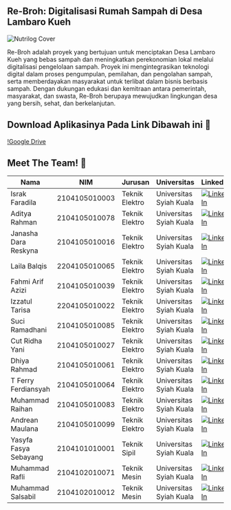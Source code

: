 ## Re-Broh: Digitalisasi Rumah Sampah di Desa Lambaro Kueh 

![Nutrilog Cover](https://github.com/Re-Broh/Re-Broh-App/blob/81a4930432b5330cb3ed5ea223b3994bb1913cb5/SPANDUK%20PPK%20OMAWA.png)

Re-Broh adalah proyek yang bertujuan untuk menciptakan Desa Lambaro Kueh yang bebas sampah dan meningkatkan perekonomian lokal melalui digitalisasi pengelolaan sampah. Proyek ini mengintegrasikan teknologi digital dalam proses pengumpulan, pemilahan, dan pengolahan sampah, serta memberdayakan masyarakat untuk terlibat dalam bisnis berbasis sampah. Dengan dukungan edukasi dan kemitraan antara pemerintah, masyarakat, dan swasta, Re-Broh berupaya mewujudkan lingkungan desa yang bersih, sehat, dan berkelanjutan. 

## Download Aplikasinya Pada Link Dibawah ini 🤩
[!Google Drive](https://drive.google.com/file/d/1gzGFeGpWcIlTLI_JRfiJx1_q3EtyU6HY/view?usp=sharing)

## Meet The Team! 👋

| Nama | NIM | Jurusan | Universitas | LinkedIn |
| ----- | ----- | ----- | ----- | ----- |
| Israk Faradila | 2104105010003 | Teknik Elektro | Universitas Syiah Kuala | [![LinkedIn](https://img.shields.io/badge/LinkedIn-0077B5?style=for-the-badge&logo=linkedin&logoColor=white)](https://www.linkedin.com/in/israk-faradila-9894471a2/) |
| Aditya Rahman | 2104105010078 | Teknik Elektro | Universitas Syiah Kuala | [![LinkedIn](https://img.shields.io/badge/LinkedIn-0077B5?style=for-the-badge&logo=linkedin&logoColor=white)](http://www.linkedin.com/in/adityarahman16) |
| Janasha Dara Reskyna | 2104105010016 | Teknik Elektro | Universitas Syiah Kuala | [![LinkedIn](https://img.shields.io/badge/LinkedIn-0077B5?style=for-the-badge&logo=linkedin&logoColor=white)](http://www.linkedin.com/in/janashadara) |
| Laila Balqis | 2204105010065 | Teknik Elektro | Universitas Syiah Kuala | [![LinkedIn](https://img.shields.io/badge/LinkedIn-0077B5?style=for-the-badge&logo=linkedin&logoColor=white)](http://linkedin.com/in/lailabalqis) |
| Fahmi Arif Azizi | 2104105010039 | Teknik Elektro | Universitas Syiah Kuala | [![LinkedIn](https://img.shields.io/badge/LinkedIn-0077B5?style=for-the-badge&logo=linkedin&logoColor=white)](https://www.linkedin.com/in/fahmi-arif-azizi-796378273) |
| Izzatul Tarisa | 2204105010022 | Teknik Elektro | Universitas Syiah Kuala | [![LinkedIn](https://img.shields.io/badge/LinkedIn-0077B5?style=for-the-badge&logo=linkedin&logoColor=white)](https://www.linkedin.com/in/izzatultarisa) |
| Suci Ramadhani | 2104105010085 | Teknik Elektro | Universitas Syiah Kuala | [![LinkedIn](https://img.shields.io/badge/LinkedIn-0077B5?style=for-the-badge&logo=linkedin&logoColor=white)](https://www.linkedin.com/in/suciramadhani10) |
| Cut Ridha Yani | 2104105010027 | Teknik Elektro | Universitas Syiah Kuala | [![LinkedIn](https://img.shields.io/badge/LinkedIn-0077B5?style=for-the-badge&logo=linkedin&logoColor=white)](http://www.linkedin.com/in/cutridhayani) |
| Dhiya Rahmad | 2104105010061 | Teknik Elektro | Universitas Syiah Kuala | [![LinkedIn](https://img.shields.io/badge/LinkedIn-0077B5?style=for-the-badge&logo=linkedin&logoColor=white)](https://www.linkedin.com/in/dhiya-rahmad-usk) |
| T Ferry Ferdiansyah | 2104105010064 | Teknik Elektro | Universitas Syiah Kuala | [![LinkedIn](https://img.shields.io/badge/LinkedIn-0077B5?style=for-the-badge&logo=linkedin&logoColor=white)](https://www.linkedin.com/in/t-ferry-ferdiansyah-63a069209?trk=contact-info) |
| Muhammad Raihan | 2104105010083 | Teknik Elektro | Universitas Syiah Kuala | [![LinkedIn](https://img.shields.io/badge/LinkedIn-0077B5?style=for-the-badge&logo=linkedin&logoColor=white)](https://linkedin.com/in/muhammad-raihan22) |
| Andrean Maulana | 2104105010099 | Teknik Elektro | Universitas Syiah Kuala | [![LinkedIn](https://img.shields.io/badge/LinkedIn-0077B5?style=for-the-badge&logo=linkedin&logoColor=white)](https://id.linkedin.com/in/andrean-maulana-30704a327) |
| Yasyfa Fasya Sebayang | 2104101010001 | Teknik Sipil | Universitas Syiah Kuala | [![LinkedIn](https://img.shields.io/badge/LinkedIn-0077B5?style=for-the-badge&logo=linkedin&logoColor=white)](https://www.linkedin.com/in/suciramadhani10) |
| Muhammad Rafli | 2104102010071 | Teknik Mesin | Universitas Syiah Kuala | [![LinkedIn](https://img.shields.io/badge/LinkedIn-0077B5?style=for-the-badge&logo=linkedin&logoColor=white)](https://www.linkedin.com/in/suciramadhani10) |
| Muhammad Salsabil | 2104102010012 | Teknik Mesin | Universitas Syiah Kuala | [![LinkedIn](https://img.shields.io/badge/LinkedIn-0077B5?style=for-the-badge&logo=linkedin&logoColor=white)](https://www.linkedin.com/in/suciramadhani10) |
